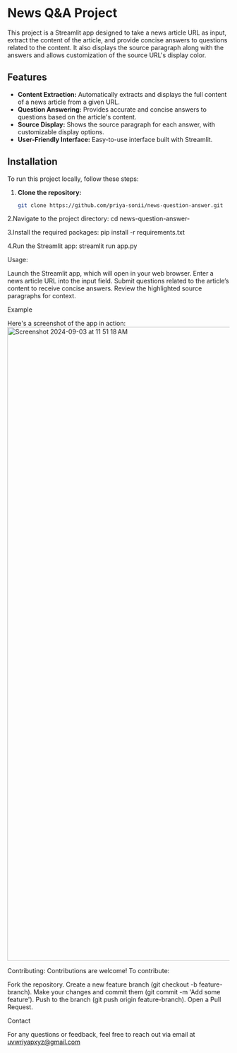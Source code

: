 # News Q&A Project

This project is a Streamlit app designed to take a news article URL as input, extract the content of the article, and provide concise answers to questions related to the content. It also displays the source paragraph along with the answers and allows customization of the source URL's display color.

## Features

- **Content Extraction:** Automatically extracts and displays the full content of a news article from a given URL.
- **Question Answering:** Provides accurate and concise answers to questions based on the article's content.
- **Source Display:** Shows the source paragraph for each answer, with customizable display options.
- **User-Friendly Interface:** Easy-to-use interface built with Streamlit.

## Installation

To run this project locally, follow these steps:

1. **Clone the repository:**
   ```bash
   git clone https://github.com/priya-sonii/news-question-answer.git

2.Navigate to the project directory:
  cd news-question-answer-

3.Install the required packages:
  pip install -r requirements.txt

4.Run the Streamlit app:
  streamlit run app.py

Usage:

Launch the Streamlit app, which will open in your web browser.
Enter a news article URL into the input field.
Submit questions related to the article’s content to receive concise answers.
Review the highlighted source paragraphs for context.

Example

Here's a screenshot of the app in action:
<img width="1435" alt="Screenshot 2024-09-03 at 11 51 18 AM" src="https://github.com/user-attachments/assets/cc47f783-0581-40e3-81e2-8667f625a42f">


Contributing:
Contributions are welcome! To contribute:

Fork the repository.
Create a new feature branch (git checkout -b feature-branch).
Make your changes and commit them (git commit -m 'Add some feature').
Push to the branch (git push origin feature-branch).
Open a Pull Request.

Contact

For any questions or feedback, feel free to reach out via email at uvwriyapxyz@gmail.com



